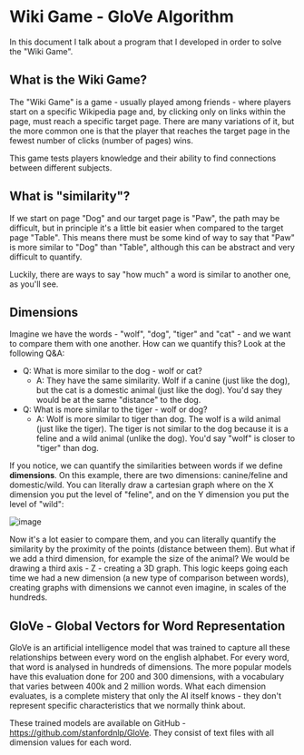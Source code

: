 # Wiki Game - GloVe Algorithm

In this document I talk about a program that I developed in order to solve the "Wiki Game".

## What is the Wiki Game?
The "Wiki Game" is a game - usually played among friends - where players start on a specific Wikipedia page and, by clicking only on links within the page, must reach a specific target page. There are many variations of it, but the more common one is that the player that reaches the target page in the fewest number of clicks (number of pages) wins.

This game tests players knowledge and their ability to find connections between different subjects.

## What is "similarity"?
If we start on page "Dog" and our target page is "Paw", the path may be difficult, but in principle it's a little bit easier when compared to the target page "Table". This means there must be some kind of way to say that "Paw" is more similar to "Dog" than "Table", although this can be abstract and very difficult to quantify.

Luckily, there are ways to say "how much" a word is similar to another one, as you'll see.

## Dimensions
Imagine we have the words - "wolf", "dog", "tiger" and "cat" - and we want to compare them with one another. How can we quantify this? Look at the following Q&A:
- Q: What is more similar to the dog - wolf or cat?
  - A: They have the same similarity. Wolf if a canine (just like the dog), but the cat is a domestic animal (just like the dog). You'd say they would be at the same "distance" to the dog.
- Q: What is more similar to the tiger - wolf or dog?
  - A: Wolf is more similar to tiger than dog. The wolf is a wild animal (just like the tiger). The tiger is not similar to the dog because it is a feline and a wild animal (unlike the dog). You'd say "wolf" is closer to "tiger" than dog.

If you notice, we can quantify the similarities between words if we define **dimensions**. On this example, there are two dimensions: canine/feline and domestic/wild. You can literally draw a cartesian graph where on the X dimension you put the level of "feline", and on the Y dimension you put the level of "wild":

![image](https://github.com/alexaoliveira2000/glove-wiki/assets/77057098/df691f27-4f47-41da-bc8f-6bbeda9ac0de)

Now it's a lot easier to compare them, and you can literally quantify the similarity by the proximity of the points (distance between them). But what if we add a third dimension, for example the size of the animal? We would be drawing a third axis - Z - creating a 3D graph. This logic keeps going each time we had a new dimension (a new type of comparison between words), creating graphs with dimensions we cannot even imagine, in scales of the hundreds.

## GloVe - Global Vectors for Word Representation
GloVe is an artificial intelligence model that was trained to capture all these relationships between every word on the english alphabet. For every word, that word is analysed in hundreds of dimensions. The more popular models have this evaluation done for 200 and 300 dimensions, with a vocabulary that varies between 400k and 2 million words. What each dimension evaluates, is a complete mistery that only the AI itself knows - they don't represent specific characteristics that we normally think about.

These trained models are available on GitHub - https://github.com/stanfordnlp/GloVe. They consist of text files with all dimension values for each word.
